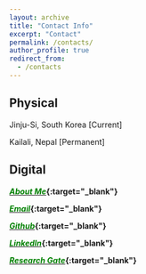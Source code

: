 ```yaml
---
layout: archive
title: "Contact Info"
excerpt: "Contact"
permalink: /contacts/
author_profile: true
redirect_from: 
  - /contacts
---
```

Physical
--------------

Jinju-Si, South Korea [Current]

Kailali, Nepal [Permanent]


Digital
--------------


<b>[<span style="color:green">*About Me*</span>](https://about.me/dhirajneupane){:target="_blank"} </b>

<b>[<span style="color:green">*Email*</span>](mailto:dhirjneupane1717@gmail.com){:target="_blank"} </b>

<b>[<span style="color:green">*Github*</span>](https://github.com/dhirajneupane){:target="_blank"} </b>

<b>[<span style="color:green">*LinkedIn*</span>](https://www.linkedin.com/in/dhiraj-neupane-6b3089113/){:target="_blank"} </b>

<b>[<span style="color:green">*Research Gate*</span>](https://www.researchgate.net/profile/Dhiraj-Neupane){:target="_blank"} </b>

